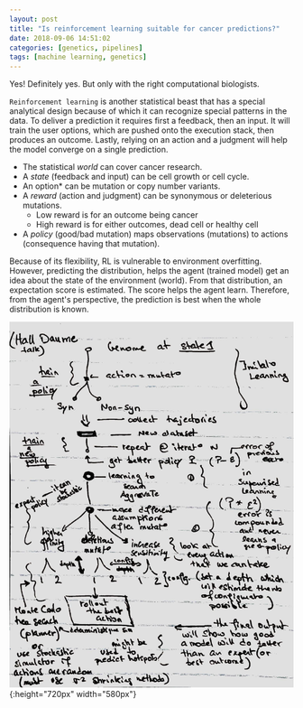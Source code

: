 ```yaml
---
layout: post
title: "Is reinforcement learning suitable for cancer predictions?"
date: 2018-09-06 14:51:02
categories: [genetics, pipelines]
tags: [machine learning, genetics]
---
```


Yes! Definitely yes. But only with the right computational biologists.

`Reinforcement learning` is another statistical beast that has a special analytical design because of which it can recognize special patterns in the data.
To deliver a prediction it requires first a feedback, then an input. 
It will train the user options, which are pushed onto the execution stack, then produces an outcome.
Lastly, relying on an action and a judgment will help the model converge on a single prediction.

* The statistical *world* can cover cancer research.
* A *state* (feedback and input) can be cell growth or cell cycle.
* An option* can be mutation or copy number variants.
* A *reward* (action and judgment) can be synonymous or deleterious mutations.
  - Low reward is for an outcome being cancer
  - High reward is for either outcomes, dead cell or healthy cell
* A *policy* (good/bad mutation) maps observations (mutations) to actions (consequence having that mutation).


Because of its flexibility, RL is vulnerable to environment overfitting.
However, predicting the distribution, helps the agent (trained model) get an idea about the state of the environment (world).
From that distribution, an expectation score is estimated.
The score helps the agent learn.
Therefore, from the agent's perspective, the prediction is best when the whole distribution is known.

![Notes on reinforcement learning](/assets/2018/reinforcement-learning-cancer.jpg){:height="720px" width="580px"}



[arxiv]:https://arxiv.org/search/?query=deep+learning&searchtype=all&source=header

